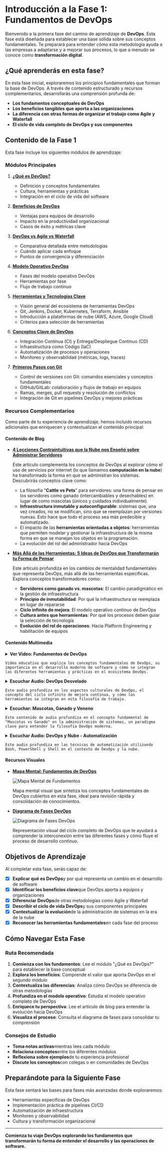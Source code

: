 # Introducción a la Fase 1: Fundamentos de DevOps

Bienvenido a la primera fase del camino de aprendizaje de **DevOps**. Esta fase está diseñada para establecer una base sólida sobre sus conceptos fundamentales. Te preparará para entender cómo esta metodología ayuda a las empresas a adaptarse y a mejorar sus procesos, lo que a menudo se conoce como **transformación digital**.

## ¿Qué aprenderás en esta fase?

En esta fase inicial, exploraremos los principios fundamentales que forman la base de DevOps. A través de contenido estructurado y recursos complementarios, desarrollarás una comprensión profunda de:

- **Los fundamentos conceptuales de DevOps**
- **Los beneficios tangibles que aporta a las organizaciones**
- **La diferencia con otras formas de organizar el trabajo como Agile y Waterfall**
- **El ciclo de vida completo de DevOps y sus componentes**

## Contenido de la Fase 1

Esta fase incluye los siguientes módulos de aprendizaje:

### Módulos Principales

1. **[¿Qué es DevOps?](./01-que-es-devops.md)**

   - Definición y conceptos fundamentales
   - Cultura, herramientas y prácticas
   - Integración en el ciclo de vida del software

2. **[Beneficios de DevOps](./02-beneficios-debops.md)**

   - Ventajas para equipos de desarrollo
   - Impacto en la productividad organizacional
   - Casos de éxito y métricas clave

3. **[DevOps vs Agile vs Waterfall](./03-devops-agile-waterfall.md)**
   - Comparativa detallada entre metodologías
   - Cuándo aplicar cada enfoque
   - Puntos de convergencia y diferenciación

4. **[Modelo Operativo DevOps](./04-modelo-operativo-devops.md)**
   - Fases del modelo operativo DevOps
   - Herramientas por fase
   - Flujo de trabajo continuo

5. **[Herramientas y Tecnologías Clave](./05-herramientas-tecnologias-clave.md)**
   - Visión general del ecosistema de herramientas DevOps
   - Git, Jenkins, Docker, Kubernetes, Terraform, Ansible
   - Introducción a plataformas de nube (AWS, Azure, Google Cloud)
   - Criterios para selección de herramientas

6. **[Conceptos Clave de DevOps](./06-conceptos-clave-devops.md)**
   - Integración Continua (CI) y Entrega/Despliegue Continuo (CD)
   - Infraestructura como Código (IaC)
   - Automatización de procesos y operaciones
   - Monitoreo y observabilidad (métricas, logs, traces)

7. **[Primeros Pasos con Git](./07-primeros-pasos-git.md)**
   - Control de versiones con Git: comandos esenciales y conceptos fundamentales
   - GitHub/GitLab: colaboración y flujos de trabajo en equipos
   - Ramas, merges, pull requests y resolución de conflictos
   - Integración de Git en pipelines DevOps y mejores prácticas

### Recursos Complementarios

Como parte de tu experiencia de aprendizaje, hemos incluido recursos adicionales que enriquecen y contextualizan el contenido principal:

#### Contenido de Blog

- **[4 Lecciones Contraintuitivas que la Nube nos Enseñó sobre Administrar Servidores](../blog/4-lecciones-contraintuitivas-nube-administrar-servidores.md)**

    Este artículo complementa los conceptos de DevOps al explorar cómo el uso de servicios por internet (lo que llamamos **computación en la nube**) ha transformado la forma en que se administran los sistemas. Descubrirás conceptos clave como:
   - La filosofía "**Cattle vs Pets**" para servidores: una forma de pensar en los servidores como ganado (intercambiables y desechables) en lugar de como mascotas (únicos y cuidados individualmente).
   - **Infraestructura inmutable y autoconfigurable**: sistemas que, una vez creados, no se modifican, sino que se reemplazan por versiones nuevas. Esto hace que todo el proceso sea más predecible y automatizado.
   - El impacto de las **herramientas orientadas a objetos**: herramientas que permiten modelar y gestionar la infraestructura de la misma forma en que se manejan los objetos en la programación.
   - La evolución del rol del administrador hacia DevOps

- **[Más Allá de las Herramientas: 5 Ideas de DevOps que Transformarán tu Forma de Pensar](../blog/mas-alla-de-las-herramientas-5-ideas-devops.md)**

    Este artículo profundiza en los cambios de mentalidad fundamentales que representa DevOps, más allá de las herramientas específicas. Explora conceptos transformadores como:
   - **Servidores como ganado vs. mascotas**: El cambio paradigmático en la gestión de infraestructura
   - **Principio de inmutabilidad**: Por qué la infraestructura se reemplaza en lugar de repararse
   - **Ciclo infinito de mejora**: El modelo operativo continuo de DevOps
   - **Cultura antes que herramientas**: Por qué los procesos deben guiar la selección de tecnología
   - **Evolución del rol de operaciones**: Hacia Platform Engineering y habilitación de equipos

#### Contenido Multimedia

<details>
  <summary><strong>Ver Video: Fundamentos de DevOps</strong></summary>
  <video controls width="100%">
    <source src="https://andres-olarte396.github.io/devops-laoz-learning-path/assets/Fundamentos_de_DevOps.mp4" type="video/mp4">
    Tu navegador no soporta la etiqueta de video.
  </video>
</details>

    Video educativo que explica los conceptos fundamentales de DevOps, su importancia en el desarrollo moderno de software y cómo se integran las diferentes herramientas y prácticas en el ecosistema DevOps.

<details>
  <summary><strong>Escuchar Audio: DevOps Desvelado</strong></summary>
  <audio controls style="width: 100%;">
    <source src="https://andres-olarte396.github.io/devops-laoz-learning-path/assets/DevOps_Desvelado__Cultura_El_Ciclo_Infinito_y_las_Herramientas.m4a" type="audio/mpeg">
    Tu navegador no soporta la etiqueta de audio.
  </audio>
</details>

    Este audio profundiza en los aspectos culturales de DevOps, el concepto del ciclo infinito de mejora continua, y cómo las herramientas se integran en esta filosofía de trabajo.

<details>
  <summary><strong>Escuchar: Mascotas, Ganado y Veneno</strong></summary>
  <video controls width="100%">
    <source src="https://andres-olarte396.github.io/devops-laoz-learning-path/assets/Mascotas,_Ganado_y_Veneno.mp4" type="video/mp4">
    Tu navegador no soporta la etiqueta de video.
  </video>
</details>

    Este contenido de audio profundiza en el concepto fundamental de "Mascotas vs Ganado" en la administración de sistemas, un paradigma clave para entender la filosofía DevOps moderna.

<details>
  <summary><strong>Escuchar Audio: DevOps y Nube - Automatización</strong></summary>
  <audio controls style="width: 100%;">
    <source src="https://andres-olarte396.github.io/devops-laoz-learning-path/assets/DevOps_y_Nube__Automatizaci%C3%B3n_Bash,_PowerShell_y_Shell.m4a" type="audio/mpeg">
    Tu navegador no soporta la etiqueta de audio.
  </audio>
</details>

    Este audio profundiza en las técnicas de automatización utilizando Bash, PowerShell y Shell en el contexto de DevOps y la nube.

#### Recursos Visuales

- **[Mapa Mental: Fundamentos de DevOps](../../images/mind-map-fundamentals.png)**

    ![Mapa Mental de Fundamentos](../../images/mind-map-fundamentals.png)

    Mapa mental visual que sintetiza los conceptos fundamentales de DevOps cubiertos en esta fase, ideal para revisión rápida y consolidación de conocimientos.

- **[Diagrama de Fases DevOps](../../images/devops-fases.avif)**

    ![Diagrama de Fases DevOps](../../images/devops-fases.avif)

    Representación visual del ciclo completo de DevOps que te ayudará a comprender la interconexión entre las diferentes fases y cómo fluye el proceso de desarrollo continuo.

## Objetivos de Aprendizaje

Al completar esta fase, serás capaz de:

- [x] **Explicar qué es DevOps**y por qué representa un cambio en el desarrollo de software
- [x] **Identificar los beneficios clave**que DevOps aporta a equipos y organizaciones
- [x] **Diferenciar DevOps**de otras metodologías como Agile y Waterfall
- [x] **Describir el ciclo de vida DevOps**y sus componentes principales
- [x] **Contextualizar la evolución**de la administración de sistemas en la era de la nube
- [x] **Reconocer las herramientas fundamentales**en cada fase del proceso

## Cómo Navegar Esta Fase

### Ruta Recomendada

1. **Comienza con los fundamentos**: Lee el módulo "¿Qué es DevOps?" para establecer la base conceptual
2. **Explora los beneficios**: Comprende el valor que aporta DevOps en el segundo módulo
3. **Contextualiza las diferencias**: Analiza cómo DevOps se diferencia de otras metodologías
4. **Profundiza en el modelo operativo**: Estudia el modelo operativo completo de DevOps
5. **Enriquece tu perspectiva**: Lee el artículo de blog para entender la evolución hacia DevOps
6. **Visualiza el proceso**: Consulta el diagrama de fases para consolidar tu comprensión

### Consejos de Estudio

- **Toma notas activas**mientras lees cada módulo
- **Relaciona conceptos**entre los diferentes módulos
- **Reflexiona sobre ejemplos**de tu experiencia profesional
- **Discute los conceptos**con colegas o en comunidades de DevOps

## Preparándote para la Siguiente Fase

Esta fase sentará las bases para fases más avanzadas donde exploraremos:

- Herramientas específicas de DevOps
- Implementación práctica de pipelines CI/CD
- Automatización de infraestructura
- Monitoreo y observabilidad
- Cultura y transformación organizacional

---

**Comienza tu viaje DevOps explorando los fundamentos que transformarán tu forma de entender el desarrollo y las operaciones de software.**
